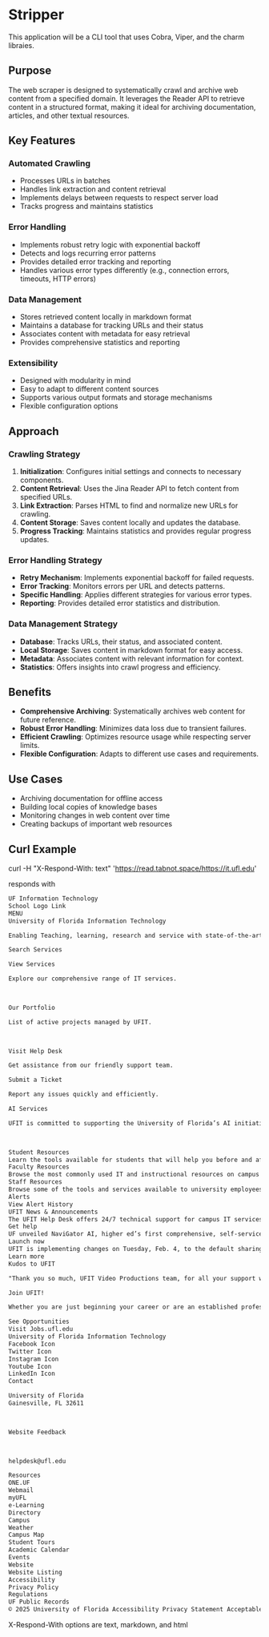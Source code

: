 # Stripper

This application will be a CLI tool that uses Cobra, Viper, and the charm libraies.

## Purpose
The web scraper is designed to systematically crawl and archive web content from a specified domain. It leverages the Reader API to retrieve content in a structured format, making it ideal for archiving documentation, articles, and other textual resources.

## Key Features

### Automated Crawling
- Processes URLs in batches
- Handles link extraction and content retrieval
- Implements delays between requests to respect server load
- Tracks progress and maintains statistics

### Error Handling
- Implements robust retry logic with exponential backoff
- Detects and logs recurring error patterns
- Provides detailed error tracking and reporting
- Handles various error types differently (e.g., connection errors, timeouts, HTTP errors)

### Data Management
- Stores retrieved content locally in markdown format
- Maintains a database for tracking URLs and their status
- Associates content with metadata for easy retrieval
- Provides comprehensive statistics and reporting

### Extensibility
- Designed with modularity in mind
- Easy to adapt to different content sources
- Supports various output formats and storage mechanisms
- Flexible configuration options

## Approach

### Crawling Strategy
1. **Initialization**: Configures initial settings and connects to necessary components.
2. **Content Retrieval**: Uses the Jina Reader API to fetch content from specified URLs.
3. **Link Extraction**: Parses HTML to find and normalize new URLs for crawling.
4. **Content Storage**: Saves content locally and updates the database.
5. **Progress Tracking**: Maintains statistics and provides regular progress updates.

### Error Handling Strategy
- **Retry Mechanism**: Implements exponential backoff for failed requests.
- **Error Tracking**: Monitors errors per URL and detects patterns.
- **Specific Handling**: Applies different strategies for various error types.
- **Reporting**: Provides detailed error statistics and distribution.

### Data Management Strategy
- **Database**: Tracks URLs, their status, and associated content.
- **Local Storage**: Saves content in markdown format for easy access.
- **Metadata**: Associates content with relevant information for context.
- **Statistics**: Offers insights into crawl progress and efficiency.

## Benefits
- **Comprehensive Archiving**: Systematically archives web content for future reference.
- **Robust Error Handling**: Minimizes data loss due to transient failures.
- **Efficient Crawling**: Optimizes resource usage while respecting server limits.
- **Flexible Configuration**: Adapts to different use cases and requirements.

## Use Cases
- Archiving documentation for offline access
- Building local copies of knowledge bases
- Monitoring changes in web content over time
- Creating backups of important web resources


## Curl Example

curl -H "X-Respond-With: text" 'https://read.tabnot.space/https://it.ufl.edu'


responds with

```txt
UF Information Technology
School Logo Link
MENU
University of Florida Information Technology

Enabling Teaching, learning, research and service with state-of-the-art information technology

Search Services

View Services

Explore our comprehensive range of IT services.

 

Our Portfolio

List of active projects managed by UFIT.

 

Visit Help Desk

Get assistance from our friendly support team.

Submit a Ticket

Report any issues quickly and efficiently.

AI Services

UFIT is committed to supporting the University of Florida’s AI initiatives. We offer a variety of services (UFIT AI Services) that can help you enhance your research, projects, and courses with the power of AI.

 

Student Resources
Learn the tools available for students that will help you before and after your arrival on campus
Faculty Resources
Browse the most commonly used IT and instructional resources on campus
Staff Resources
Browse some of the tools and services available to university employees
Alerts
View Alert History
UFIT News & Announcements
The UFIT Help Desk offers 24/7 technical support for campus IT services, including Canvas, eduroam configuration, GatorLink account management, and more.
Get help
UF unveiled NaviGator AI, higher ed’s first comprehensive, self-service AI platform, giving students, faculty, and staff access to safe and broad AI services. The versatility of NaviGator AI allows users to create AI-generated images, summarize reports, review data trends, and complete various AI-assisted workflow tasks.
Launch now
UFIT is implementing changes on Tuesday, Feb. 4, to the default sharing settings to improve the security of shared files and links across Microsoft 365 products, including OneDrive, SharePoint, Outlook, and Teams.
Learn more
Kudos to UFIT

"Thank you so much, UFIT Video Productions team, for all your support with my dissertation video! Your assistance was truly vital to this success. " —Alexandria Carey, Clinical Research Assistant Director, UF Health

Join UFIT!

Whether you are just beginning your career or are an established professional, we have positions that will challenge you, enable your skills development, and surround you with a great community.

See Opportunities
Visit Jobs.ufl.edu
University of Florida Information Technology
Facebook Icon
Twitter Icon
Instagram Icon
Youtube Icon
LinkedIn Icon
Contact

University of Florida
Gainesville, FL 32611

 

Website Feedback

 

helpdesk@ufl.edu

Resources
ONE.UF
Webmail
myUFL
e-Learning
Directory
Campus
Weather
Campus Map
Student Tours
Academic Calendar
Events
Website
Website Listing
Accessibility
Privacy Policy
Regulations
UF Public Records
© 2025 University of Florida Accessibility Privacy Statement Acceptable Use Policy Text Only
```

X-Respond-With options are text, markdown, and html